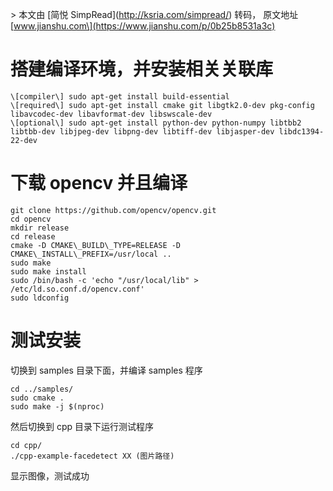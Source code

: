 \> 本文由 \[简悦 SimpRead\](http://ksria.com/simpread/) 转码， 原文地址 \[www.jianshu.com\](https://www.jianshu.com/p/0b25b8531a3c)

搭建编译环境，并安装相关关联库
===============

```
\[compiler\] sudo apt-get install build-essential
\[required\] sudo apt-get install cmake git libgtk2.0-dev pkg-config libavcodec-dev libavformat-dev libswscale-dev
\[optional\] sudo apt-get install python-dev python-numpy libtbb2 libtbb-dev libjpeg-dev libpng-dev libtiff-dev libjasper-dev libdc1394-22-dev
```

下载 opencv 并且编译
==============

```
git clone https://github.com/opencv/opencv.git
cd opencv
mkdir release
cd release
cmake -D CMAKE\_BUILD\_TYPE=RELEASE -D CMAKE\_INSTALL\_PREFIX=/usr/local ..
sudo make
sudo make install
sudo /bin/bash -c 'echo "/usr/local/lib" > /etc/ld.so.conf.d/opencv.conf'  
sudo ldconfig
```

测试安装
====

切换到 samples 目录下面，并编译 samples 程序

```
cd ../samples/  
sudo cmake .  
sudo make -j $(nproc)
```

然后切换到 cpp 目录下运行测试程序

```
cd cpp/  
./cpp-example-facedetect XX (图片路径)
```

显示图像，测试成功
